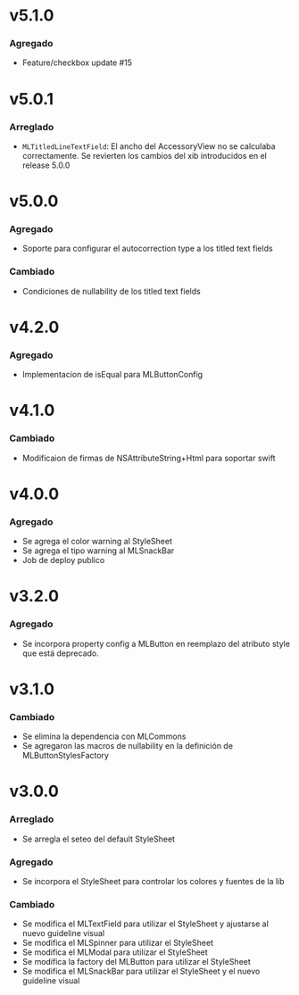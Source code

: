 # v5.1.0
### Agregado
- Feature/checkbox update #15

# v5.0.1
### Arreglado
- `MLTitledLineTextField`: El ancho del AccessoryView no se calculaba correctamente. Se revierten los cambios del xib introducidos en el release 5.0.0

# v5.0.0
### Agregado
- Soporte para configurar el autocorrection type a los titled text fields

### Cambiado
- Condiciones de nullability de los titled text fields

# v4.2.0
### Agregado
- Implementacion de isEqual para MLButtonConfig

# v4.1.0
### Cambiado
- Modificaion de firmas de NSAttributeString+Html para soportar swift

# v4.0.0
### Agregado
- Se agrega el color warning al StyleSheet
- Se agrega el tipo warning al MLSnackBar
- Job de deploy publico

# v3.2.0
### Agregado
- Se incorpora property config a MLButton en reemplazo del atributo style que está deprecado.

# v3.1.0

### Cambiado
- Se elimina la dependencia con MLCommons
- Se agregaron las macros de nullability en la definición de MLButtonStylesFactory

# v3.0.0

### Arreglado
- Se arregla el seteo del default StyleSheet

### Agregado
- Se incorpora el StyleSheet para controlar los colores y fuentes de la lib

### Cambiado
- Se modifica el MLTextField para utilizar el StyleSheet y ajustarse al nuevo guideline visual
- Se modifica el MLSpinner para utilizar el StyleSheet
- Se modifica el MLModal para utilizar el StyleSheet
- Se modifica la factory del MLButton para utilizar el StyleSheet
- Se modifica el MLSnackBar para utilizar el StyleSheet y el nuevo guideline visual
